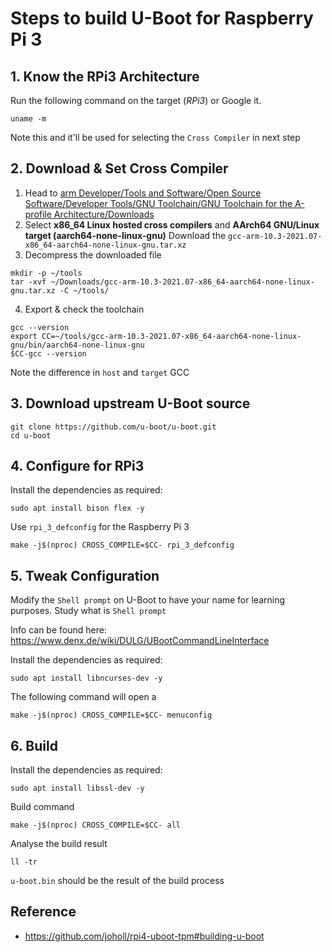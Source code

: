 # Steps to build U-Boot for Raspberry Pi 3

## 1. Know the RPi3 Architecture

Run the following command on the target (_RPi3_) or Google it.

```shell
uname -m
```

Note this and it'll be used for selecting the `Cross Compiler` in next step

## 2. Download & Set Cross Compiler

1. Head to [arm Developer/Tools and Software/Open Source Software/Developer Tools/GNU Toolchain/GNU Toolchain for the A-profile Architecture/Downloads](https://developer.arm.com/tools-and-software/open-source-software/developer-tools/gnu-toolchain/gnu-a/downloads)
2. Select **x86_64 Linux hosted cross compilers** and **AArch64 GNU/Linux target (aarch64-none-linux-gnu)**
   Download the `gcc-arm-10.3-2021.07-x86_64-aarch64-none-linux-gnu.tar.xz`
3. Decompress the downloaded file

```shell
mkdir -p ~/tools
tar -xvf ~/Downloads/gcc-arm-10.3-2021.07-x86_64-aarch64-none-linux-gnu.tar.xz -C ~/tools/
```

4. Export & check the toolchain

```shell
gcc --version
export CC=~/tools/gcc-arm-10.3-2021.07-x86_64-aarch64-none-linux-gnu/bin/aarch64-none-linux-gnu
$CC-gcc --version
```

Note the difference in `host` and `target` GCC

## 3. Download upstream U-Boot source

```shell
git clone https://github.com/u-boot/u-boot.git
cd u-boot
```

## 4. Configure for RPi3

Install the dependencies as required:

```shell
sudo apt install bison flex -y
```

Use `rpi_3_defconfig` for the Raspberry Pi 3

```shell
make -j$(nproc) CROSS_COMPILE=$CC- rpi_3_defconfig
```

## 5. Tweak Configuration

Modify the `Shell prompt` on U-Boot to have your name for learning purposes. Study what is `Shell prompt`

Info can be found here: https://www.denx.de/wiki/DULG/UBootCommandLineInterface

Install the dependencies as required:

```shell
sudo apt install libncurses-dev -y
```

The following command will open a

```shell
make -j$(nproc) CROSS_COMPILE=$CC- menuconfig
```

## 6. Build

Install the dependencies as required:

```shell
sudo apt install libssl-dev -y
```

Build command

```shell
make -j$(nproc) CROSS_COMPILE=$CC- all
```

Analyse the build result

```shell
ll -tr
```

`u-boot.bin` should be the result of the build process

## Reference

- https://github.com/joholl/rpi4-uboot-tpm#building-u-boot
